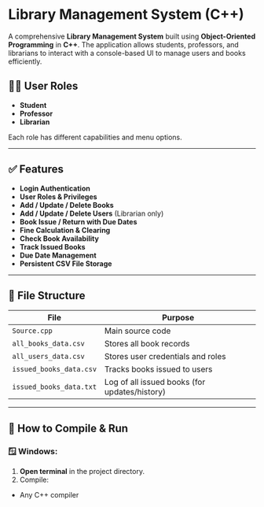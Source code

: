 # Library Management System (C++)

A comprehensive **Library Management System** built using **Object-Oriented Programming** in **C++**. The application allows students, professors, and librarians to interact with a console-based UI to manage users and books efficiently.

## 👨‍🏫 User Roles

- **Student**
- **Professor**
- **Librarian**

Each role has different capabilities and menu options.

---

## ✅ Features

- **Login Authentication**
- **User Roles & Privileges**
- **Add / Update / Delete Books**
- **Add / Update / Delete Users** (Librarian only)
- **Book Issue / Return with Due Dates**
- **Fine Calculation & Clearing**
- **Check Book Availability**
- **Track Issued Books**
- **Due Date Management**
- **Persistent CSV File Storage**

---

## 📁 File Structure

| File | Purpose |
|------|---------|
| `Source.cpp` | Main source code |
| `all_books_data.csv` | Stores all book records |
| `all_users_data.csv` | Stores user credentials and roles |
| `issued_books_data.csv` | Tracks books issued to users |
| `issued_books_data.txt` | Log of all issued books (for updates/history) |

---

## 🔧 How to Compile & Run

### 🪟 Windows:

1. **Open terminal** in the project directory.
2. Compile:
- Any C++ compiler

